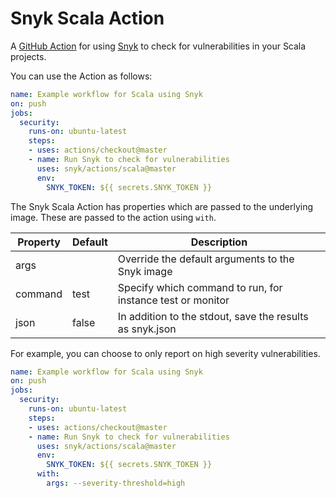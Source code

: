 # Snyk Scala Action

A [GitHub Action](https://github.com/features/actions) for using [Snyk](https://snyk.co/SnykGH) to check for
vulnerabilities in your Scala projects.

You can use the Action as follows:

```yaml
name: Example workflow for Scala using Snyk 
on: push
jobs:
  security:
    runs-on: ubuntu-latest
    steps:
    - uses: actions/checkout@master
    - name: Run Snyk to check for vulnerabilities
      uses: snyk/actions/scala@master
      env:
        SNYK_TOKEN: ${{ secrets.SNYK_TOKEN }}
```

The Snyk Scala Action has properties which are passed to the underlying image. These are
passed to the action using `with`.

| Property | Default | Description |
| --- | --- | --- |
| args |   | Override the default arguments to the Snyk image |
| command | test | Specify which command to run, for instance test or monitor |
| json | false | In addition to the stdout, save the results as snyk.json |

For example, you can choose to only report on high severity vulnerabilities.

```yaml
name: Example workflow for Scala using Snyk 
on: push
jobs:
  security:
    runs-on: ubuntu-latest
    steps:
    - uses: actions/checkout@master
    - name: Run Snyk to check for vulnerabilities
      uses: snyk/actions/scala@master
      env:
        SNYK_TOKEN: ${{ secrets.SNYK_TOKEN }}
      with:
        args: --severity-threshold=high
```
